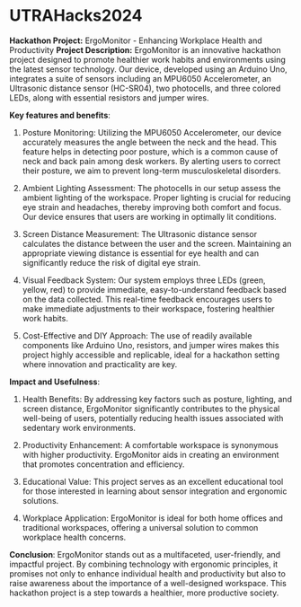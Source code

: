 # UTRAHacks2024

**Hackathon Project:**
ErgoMonitor - Enhancing Workplace Health and Productivity
**Project Description:**
ErgoMonitor is an innovative hackathon project designed to promote healthier work habits and environments using the latest sensor technology. Our device, developed using an Arduino Uno, integrates a suite of sensors including an MPU6050 Accelerometer, an Ultrasonic distance sensor (HC-SR04), two photocells, and three colored LEDs, along with essential resistors and jumper wires.

**Key features and benefits**:
1. Posture Monitoring: Utilizing the MPU6050 Accelerometer, our device accurately measures the angle between the neck and the head. This feature helps in detecting poor posture, which is a common cause of neck and back pain among desk workers. By alerting users to correct their posture, we aim to prevent long-term musculoskeletal disorders.

2. Ambient Lighting Assessment: The photocells in our setup assess the ambient lighting of the workspace. Proper lighting is crucial for reducing eye strain and headaches, thereby improving both comfort and focus. Our device ensures that users are working in optimally lit conditions.

3. Screen Distance Measurement: The Ultrasonic distance sensor calculates the distance between the user and the screen. Maintaining an appropriate viewing distance is essential for eye health and can significantly reduce the risk of digital eye strain.

4. Visual Feedback System: Our system employs three LEDs (green, yellow, red) to provide immediate, easy-to-understand feedback based on the data collected. This real-time feedback encourages users to make immediate adjustments to their workspace, fostering healthier work habits.

5. Cost-Effective and DIY Approach: The use of readily available components like Arduino Uno, resistors, and jumper wires makes this project highly accessible and replicable, ideal for a hackathon setting where innovation and practicality are key.

**Impact and Usefulness**:
1. Health Benefits: By addressing key factors such as posture, lighting, and screen distance, ErgoMonitor significantly contributes to the physical well-being of users, potentially reducing health issues associated with sedentary work environments.

2. Productivity Enhancement: A comfortable workspace is synonymous with higher productivity. ErgoMonitor aids in creating an environment that promotes concentration and efficiency.

3. Educational Value: This project serves as an excellent educational tool for those interested in learning about sensor integration and ergonomic solutions.

4. Workplace Application: ErgoMonitor is ideal for both home offices and traditional workspaces, offering a universal solution to common workplace health concerns.

**Conclusion**:
ErgoMonitor stands out as a multifaceted, user-friendly, and impactful project. By combining technology with ergonomic principles, it promises not only to enhance individual health and productivity but also to raise awareness about the importance of a well-designed workspace. This hackathon project is a step towards a healthier, more productive society.
